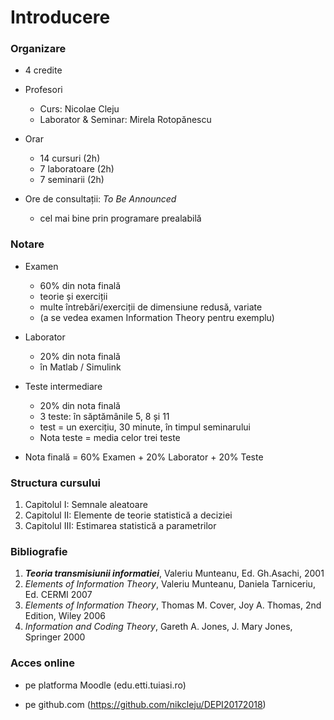 # Introducere

### Organizare

- 4 credite
- Profesori
    - Curs: Nicolae Cleju
    - Laborator & Seminar: Mirela Rotopănescu

- Orar
    - 14 cursuri (2h)
    - 7 laboratoare (2h)
    - 7 seminarii (2h)

- Ore de consultații: *To Be Announced* 
    - cel mai bine prin programare prealabilă


### Notare

- Examen
    - 60% din nota finală
    - teorie și exerciții
    - multe întrebări/exerciții de dimensiune redusă, variate 
    - (a se vedea examen Information Theory pentru exemplu)
    
- Laborator
    - 20% din nota finală
    - în Matlab / Simulink
	   
- Teste intermediare
    - 20% din nota finală
    - 3 teste: în săptămânile 5, 8 și 11
    - test = un exercițiu, 30 minute, în timpul seminarului
    - Nota teste = media celor trei teste

- Nota finală = 60% Examen + 20% Laborator + 20% Teste


### Structura cursului
1. Capitolul I:   Semnale aleatoare
2. Capitolul II:  Elemente de teorie statistică a deciziei 
3. Capitolul III: Estimarea statistică a parametrilor

### Bibliografie

1. ***Teoria transmisiunii informatiei***, Valeriu Munteanu, Ed. Gh.Asachi, 2001
1. *Elements of Information Theory*, Valeriu Munteanu, Daniela Tarniceriu, Ed. CERMI 2007
1. *Elements of Information Theory*, Thomas M. Cover, Joy A. Thomas, 2nd Edition, Wiley 2006
1. *Information and Coding Theory*, Gareth A. Jones, J. Mary Jones, Springer 2000

### Acces online 

- pe platforma Moodle (edu.etti.tuiasi.ro)

- pe github.com (https://github.com/nikcleju/DEPI20172018)


